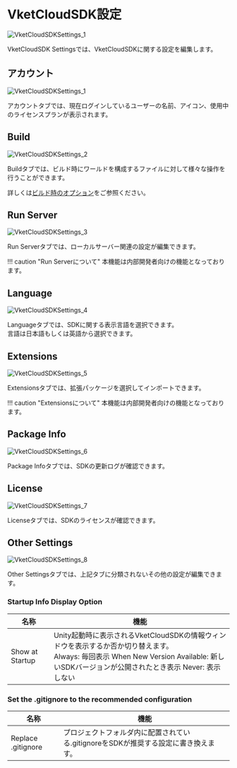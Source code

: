 # VketCloudSDK設定

![VketCloudSDKSettings_1](img/VketCloudSDKSettings_1.jpg)

VketCloudSDK Settingsでは、VketCloudSDKに関する設定を編集します。

## アカウント

![VketCloudSDKSettings_1](img/VketCloudSDKSettings_1.jpg)

アカウントタブでは、現在ログインしているユーザーの名前、アイコン、使用中のライセンスプランが表示されます。

## Build

![VketCloudSDKSettings_2](img/VketCloudSDKSettings_2.jpg)

Buildタブでは、ビルド時にワールドを構成するファイルに対して様々な操作を行うことができます。

詳しくは[ビルド時のオプション](../WorldEditingTips/BuildOptions.md)をご参照ください。

## Run Server

![VketCloudSDKSettings_3](img/VketCloudSDKSettings_3.jpg)

Run Serverタブでは、ローカルサーバー関連の設定が編集できます。

!!! caution "Run Serverについて"
    本機能は内部開発者向けの機能となっております。

## Language

![VketCloudSDKSettings_4](img/VketCloudSDKSettings_4.jpg)

Languageタブでは、SDKに関する表示言語を選択できます。<br>
言語は日本語もしくは英語から選択できます。

## Extensions

![VketCloudSDKSettings_5](img/VketCloudSDKSettings_5.jpg)

Extensionsタブでは、拡張パッケージを選択してインポートできます。

!!! caution "Extensionsについて"
    本機能は内部開発者向けの機能となっております。

## Package Info

![VketCloudSDKSettings_6](img/VketCloudSDKSettings_6.jpg)

Package Infoタブでは、SDKの更新ログが確認できます。

## License

![VketCloudSDKSettings_7](img/VketCloudSDKSettings_7.jpg)

Licenseタブでは、SDKのライセンスが確認できます。

## Other Settings

![VketCloudSDKSettings_8](img/VketCloudSDKSettings_8.jpg)

Other Settingsタブでは、上記タブに分類されないその他の設定が編集できます。

### Startup Info Display Option

| 名称 | 機能 |
| ---- | ---- |
| Show at Startup | Unity起動時に表示されるVketCloudSDKの情報ウィンドウを表示するか否か切り替えます。<br> Always: 毎回表示 When New Version Available: 新しいSDKバージョンが公開されたとき表示 Never: 表示しない |

### Set the .gitignore to the recommended configuration

| 名称 | 機能 |
| ---- | ---- |
| Replace .gitignore | プロジェクトフォルダ内に配置されている.gitignoreをSDKが推奨する設定に書き換えます。 |
